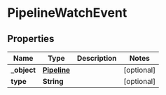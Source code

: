 

# PipelineWatchEvent

## Properties

Name | Type | Description | Notes
------------ | ------------- | ------------- | -------------
**_object** | [**Pipeline**](Pipeline.md) |  |  [optional]
**type** | **String** |  |  [optional]



